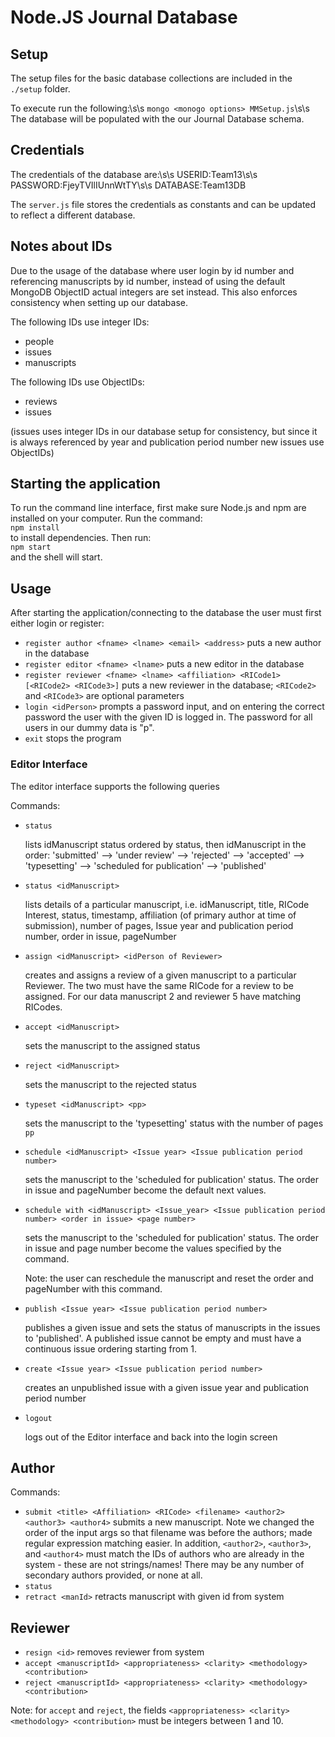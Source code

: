 # Node.JS Journal Database

## Setup
The setup files for the basic database collections are included in the `./setup` folder.

To execute run the following:\s\s
`mongo <monogo options> MMSetup.js`\s\s
The database will be populated with the our Journal Database schema.

## Credentials
The credentials of the database are:\s\s
USERID:Team13\s\s
PASSWORD:FjeyTVIlIUnnWtTY\s\s
DATABASE:Team13DB

The `server.js` file stores the credentials as constants and can be updated to reflect a different database.

## Notes about IDs
Due to the usage of the database where user login by id number and referencing manuscripts by id number, instead of using the default MongoDB ObjectID actual integers are set instead. This also enforces consistency when setting up our database.

The following IDs use integer IDs:
* people
* issues
* manuscripts

The following IDs use ObjectIDs:
* reviews
* issues

(issues uses integer IDs in our database setup for consistency, but since it is always referenced by year and publication period number new issues use ObjectIDs)

## Starting the application

To run the command line interface, first make sure Node.js and npm are installed on your computer. Run the command:  
`npm install`  
to install dependencies. Then run:  
`npm start`  
and the shell will start.

## Usage
After starting the application/connecting to the database the user must first either login or register:

* `register author <fname> <lname> <email> <address>` puts a new author in the database
* `register editor <fname> <lname>` puts a new editor in the database
* `register reviewer <fname> <lname> <affiliation> <RICode1> [<RICode2> <RICode3>]` puts a new reviewer in the database; `<RICode2>` and `<RICode3>` are optional parameters
* `login <idPerson>` prompts a password input, and on entering the correct password the user with the given ID is logged in. The password for all users in our dummy data is "p".
* `exit` stops the program


### Editor Interface
The editor interface supports the following queries

Commands:
* `status`

  lists idManuscript status ordered by status, then idManuscript in the order:
  'submitted' --> 'under review' --> 'rejected' --> 'accepted' --> 'typesetting' --> 'scheduled for publication' --> 'published'
* `status <idManuscript>`

  lists details of a particular manuscript, i.e.
  idManuscript, title, RICode Interest, status, timestamp, affiliation (of primary author at time of submission), number of pages, Issue year and publication period number, order in issue, pageNumber
* `assign <idManuscript> <idPerson of Reviewer>`

  creates and assigns a review of a given manuscript to a particular Reviewer. The two must have the same RICode for a review to be assigned. For our data manuscript 2 and reviewer 5 have matching RICodes.
* `accept <idManuscript>`

  sets the manuscript to the assigned status
* `reject <idManuscript>`

  sets the manuscript to the rejected status
* `typeset <idManuscript> <pp>`

  sets the manuscript to the 'typesetting' status with the number of pages `pp`
* `schedule <idManuscript> <Issue year> <Issue publication period number>`

  sets the manuscript to the 'scheduled for publication' status. The order in issue and pageNumber become the default next values.
* `schedule with <idManuscript> <Issue_year> <Issue publication period number> <order in issue> <page number>`

  sets the manuscript to the 'scheduled for publication' status. The order in issue and page number become the values specified by the command.

  Note: the user can reschedule the manuscript and reset the order and pageNumber with this command.
* `publish <Issue year> <Issue publication period number>`

  publishes a given issue and sets the status of manuscripts in the issues to 'published'. A published issue cannot be empty and must have a continuous issue ordering starting from 1.
* `create <Issue year> <Issue publication period number>`

  creates an unpublished issue with a given issue year and publication period number
* `logout`

  logs out of the Editor interface and back into the login screen

## Author

Commands:
* `submit <title> <Affiliation> <RICode> <filename> <author2> <author3> <author4>` submits a new manuscript. Note we changed the order of the input args so that filename was before the authors; made regular expression matching easier. In addition, `<author2>`, `<author3>`, and `<author4>` must match the IDs of authors who are already in the system - these are not strings/names! There may be any number of secondary authors provided, or none at all.
* `status`
* `retract <manId>` retracts manuscript with given id from system

## Reviewer
* `resign <id>` removes reviewer from system
* `accept <manuscriptId> <appropriateness> <clarity> <methodology> <contribution>`
* `reject <manuscriptId> <appropriateness> <clarity> <methodology> <contribution>`

Note: for `accept` and `reject`, the fields   `<appropriateness> <clarity> <methodology> <contribution>` must be integers between 1 and 10.
